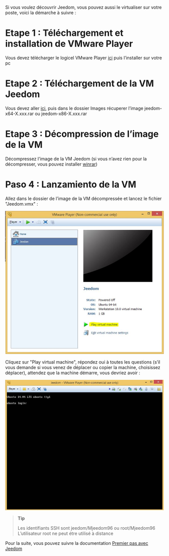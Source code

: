 Si vous voulez découvrir Jeedom, vous pouvez aussi le virtualiser sur votre poste, voici la démarche à suivre :

Etape 1 : Téléchargement et installation de VMware Player
=========================================================

Vous devez télécharger le logicel VMware Player [ici](https://download3.vmware.com/software/player/file/VMware-player-12.0.0-2985596.exe) puis l’installer sur votre pc

Etape 2 : Téléchargement de la VM Jeedom
========================================

Vous devez aller [ici](https://app.box.com/s/ijyxkntjjip9x4oue2xqdi53r4sh8ent), puis dans le dossier Images récuperer l’image jeedom-x64-X.xxx.rar ou jeedom-x86-X.xxx.rar

Etape 3 : Décompression de l’image de la VM
===========================================

Décompressez l’image de la VM Jeedom (si vous n’avez rien pour la décompresser, vous pouvez installer [winrar](http://www.clubic.com/telecharger-fiche9632-winrar.html))

Paso 4 : Lanzamiento de la VM
=============================

Allez dans le dossier de l’image de la VM décompressée et lancez le fichier "Jeedom.vmx" :

![](../images/installation_vmware1.jpg)

Cliquez sur "Play virtual machine", répondez oui à toutes les questions (s’il vous demande si vous venez de déplacer ou copier la machine, choisissez déplacer), attendez que la machine démarre, vous devriez avoir :

![](../images/installation_vmware2.jpg)

> **Tip**
>
> Les identifiants SSH sont jeedom/Mjeedom96 ou root/Mjeedom96 L’utilisateur root ne peut étre utilisé à distance

Pour la suite, vous pouvez suivre la documentation [Premier pas avec Jeedom](https://www.jeedom.fr/doc/documentation/premiers-pas/fr_FR/doc-premiers-pas.html)

